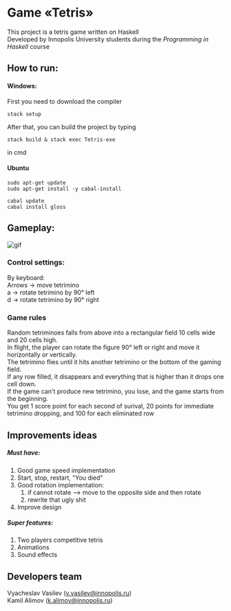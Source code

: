 # Game «Tetris»
This project is a tetris game written on Haskell  
Developed by Innopolis University students during the _Programming in Haskell_ course

## How to run:
#### Windows:
First you need to download the compiler

```
stack setup
```
After that, you can build the project by typing  
```
stack build & stack exec Tetris-exe
```
in cmd

#### Ubuntu

```
sudo apt-get update
sudo apt-get install -y cabal-install

cabal update
cabal install gloss
```

## Gameplay:
![gif](https://s1.gifyu.com/images/tetris-demo.gif)

### Control settings:
By keyboard:  
Arrows -> move tetrimino  
a -> rotate tetrimino by 90° left  
d -> rotate tetrimino by 90° right  

### Game rules
Random tetriminoes falls from above into a rectangular field 10 cells wide and 20 cells high.  
In flight, the player can rotate the figure 90° left or right and move it horizontally or vertically.  
The tetrimino flies until it hits another tetrimino or the bottom of the gaming field.  
If any row filled, it disappears and everything that is higher than it drops one cell down.  
If the game can't produce new tetrimino, you lose, and the game starts from the beginning.  
You get 1 score point for each second of surival, 20 points for immediate tetrimino dropping, and 100 for each eliminated row

## Improvements ideas
##### Must have:
1. Good game speed implementation
1. Start, stop, restart, "You died"
1. Good rotation implementation:
    1. if cannot rotate –> move to the opposite side and then rotate
    1. rewrite that ugly shit
1. Improve design
##### Super features:
1. Two players competitive tetris
1. Animations
1. Sound effects

## Developers team
Vyacheslav Vasilev (v.vasilev@innopolis.ru)  
Kamil Alimov (k.alimov@innopolis.ru)
